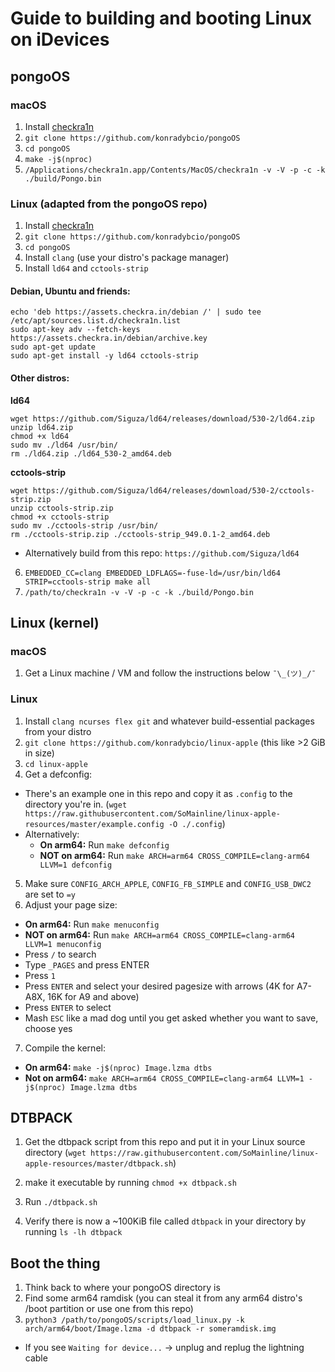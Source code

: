 # Guide to building and booting Linux on iDevices


## pongoOS

### macOS

1. Install [checkra1n](https://checkra.in)
2. `git clone https://github.com/konradybcio/pongoOS`
3. `cd pongoOS`
4. `make -j$(nproc)`
5. `/Applications/checkra1n.app/Contents/MacOS/checkra1n -v -V -p -c -k ./build/Pongo.bin`

### Linux (adapted from the pongoOS repo)
1. Install [checkra1n](https://checkra.in)
2. `git clone https://github.com/konradybcio/pongoOS`
3. `cd pongoOS`
4. Install `clang` (use your distro's package manager)
5. Install `ld64` and `cctools-strip`

#### Debian, Ubuntu and friends:
```
echo 'deb https://assets.checkra.in/debian /' | sudo tee /etc/apt/sources.list.d/checkra1n.list
sudo apt-key adv --fetch-keys https://assets.checkra.in/debian/archive.key
sudo apt-get update
sudo apt-get install -y ld64 cctools-strip
```
#### Other distros:
**ld64**
```
wget https://github.com/Siguza/ld64/releases/download/530-2/ld64.zip
unzip ld64.zip 
chmod +x ld64
sudo mv ./ld64 /usr/bin/
rm ./ld64.zip ./ld64_530-2_amd64.deb 
```

**cctools-strip**
```
wget https://github.com/Siguza/ld64/releases/download/530-2/cctools-strip.zip
unzip cctools-strip.zip
chmod +x cctools-strip
sudo mv ./cctools-strip /usr/bin/
rm ./cctools-strip.zip ./cctools-strip_949.0.1-2_amd64.deb
```

* Alternatively build from this repo: `https://github.com/Siguza/ld64`
6. `EMBEDDED_CC=clang EMBEDDED_LDFLAGS=-fuse-ld=/usr/bin/ld64 STRIP=cctools-strip make all`
7. `/path/to/checkra1n -v -V -p -c -k ./build/Pongo.bin`


## Linux (kernel)

### macOS

1. Get a Linux machine / VM and follow the instructions below `¯\_(ツ)_/¯`

### Linux

1. Install `clang ncurses flex git` and whatever build-essential packages from your distro
2. `git clone https://github.com/konradybcio/linux-apple` (this like >2 GiB in size)
3. `cd linux-apple`
4. Get a defconfig:
 * There's an example one in this repo and copy it as `.config` to the directory you're in. (`wget https://raw.githubusercontent.com/SoMainline/linux-apple-resources/master/example.config -O ./.config`)
 * Alternatively:
    * **On arm64:** Run `make defconfig`
    * **NOT on arm64:** Run `make ARCH=arm64 CROSS_COMPILE=clang-arm64 LLVM=1 defconfig`
5. Make sure `CONFIG_ARCH_APPLE`, `CONFIG_FB_SIMPLE` and `CONFIG_USB_DWC2` are set to `=y`
6. Adjust your page size:
 * **On arm64:** Run `make menuconfig` 
 * **NOT on arm64:** Run `make ARCH=arm64 CROSS_COMPILE=clang-arm64 LLVM=1 menuconfig`
 * Press `/` to search
 * Type `_PAGES` and press ENTER
 * Press `1`
 * Press `ENTER` and select your desired pagesize with arrows (4K for A7-A8X, 16K for A9 and above)
 * Press `ENTER` to select
 * Mash `ESC` like a mad dog until you get asked whether you want to save, choose yes
7. Compile the kernel: 
 * **On arm64:** `make -j$(nproc) Image.lzma dtbs`
 * **Not on arm64:** `make ARCH=arm64 CROSS_COMPILE=clang-arm64 LLVM=1 -j$(nproc) Image.lzma dtbs`


## DTBPACK

1. Get the dtbpack script from this repo and put it in your Linux source directory 
(`wget https://raw.githubusercontent.com/SoMainline/linux-apple-resources/master/dtbpack.sh`)

2. make it executable by running `chmod +x dtbpack.sh`
3. Run `./dtbpack.sh`
4. Verify there is now a ~100KiB file called `dtbpack` in your directory by running `ls -lh dtbpack`

## Boot the thing

1. Think back to where your pongoOS directory is
2. Find some arm64 ramdisk (you can steal it from any arm64 distro's /boot partition or use one from this repo)
3. `python3 /path/to/pongoOS/scripts/load_linux.py -k arch/arm64/boot/Image.lzma -d dtbpack -r someramdisk.img`
  * If you see `Waiting for device...` -> unplug and replug the lightning cable
